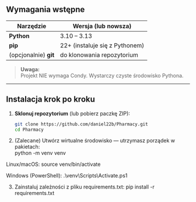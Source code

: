 ## Wymagania wstępne

| Narzędzie | Wersja (lub nowsza) |
|-----------|--------------------|
| **Python** | 3.10 – 3.13 |
| **pip**    | 22+ (instaluje się z Pythonem) |
| (opcjonalnie) **git** | do klonowania repozytorium |

> **Uwaga:**  
> Projekt NIE wymaga Condy. Wystarczy czyste środowisko Pythona.

---

## Instalacja krok po kroku

1. **Sklonuj repozytorium** (lub pobierz paczkę ZIP):
   ```bash
   git clone https://github.com/daniel22b/Pharmacy.git
   cd Pharmacy
   
2. (Zalecane) Utwórz wirtualne środowisko — utrzymasz porządek w pakietach:   
python -m venv venv

Linux/macOS:
source venv/bin/activate

Windows (PowerShell):
.\venv\Scripts\Activate.ps1

3. Zainstaluj zależności z pliku requirements.txt:
pip install -r requirements.txt



